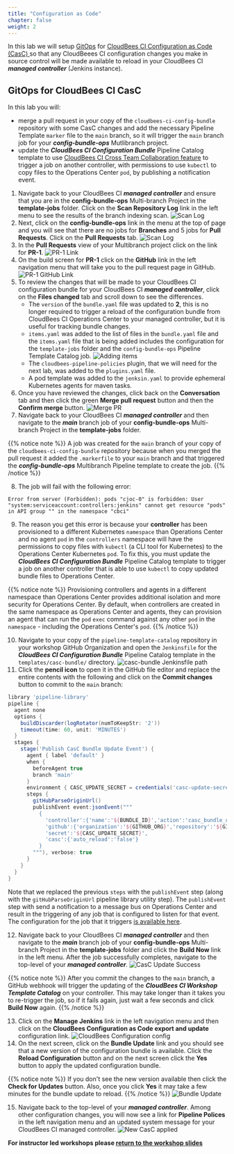 ```yaml
---
title: "Configuration as Code"
chapter: false
weight: 2
---
```


In this lab we will setup [GitOps](https://www.gitops.tech/) for [CloudBees CI Configuration as Code (CasC) ](https://docs.cloudbees.com/docs/cloudbees-core/latest/cloud-admin-guide/core-casc-modern) so that any CloudBeees CI configuration changes you make in source control will be made available to reload in your CloudBees CI ***managed controller*** (Jenkins instance). 

## GitOps for CloudBees CI CasC

In this lab you will:
* merge a pull request in your copy of the `cloudbees-ci-config-bundle` repository with some CasC changes and add the necessary Pipeline Template `marker` file to the `main` branch, so it will trigger the `main` branch job for your ***config-bundle-ops*** Mutlibranch project.
* update the ***CloudBees CI Configuration Bundle*** Pipeline Catalog template to use [CloudBees CI Cross Team Collaboration feature](https://docs.cloudbees.com/docs/admin-resources/latest/pipelines/cross-team-collaboration) to trigger a job on another controller, with permissions to use `kubectl` to copy files to the Operations Center `pod`, by publishing a notification event.

1.  Navigate back to your CloudBees CI ***managed controller*** and ensure that you are in the **config-bundle-ops** Multi-branch Project in the **template-jobs** folder. Click on the **Scan Repository Log** link in the left menu to see the results of the branch indexing scan. ![Scan Log](bundle-scan-log.png?width=50pc) 
2.  Next, click on the **config-bundle-ops** link in the menu at the top of page and you will see that there are no jobs for **Branches** and 5 jobs for **Pull Requests**.  Click on the **Pull Requests** tab. ![Scan Log](bundle-no-branch-jobs.png?width=50pc) 
3.  In the **Pull Requests** view of your Multibranch project click on the link for **PR-1**. ![PR-1 Link](pr-link.png?width=50pc)
4.  On the build screen for **PR-1** click on the **GitHub** link in the left navigation menu that will take you to the pull request page in GitHub. ![PR-1 GitHub Link](pr-github-link.png?width=50pc)
5.  To review the changes that will be made to your CloudBees CI configuration bundle for your CloudBees CI ***managed controller***, click on the **Files changed** tab and scroll down to see the differences. 
    - The `version` of the `bundle.yaml` file was updated to **2**, this is no longer required to trigger a reload of the configuration bundle from CloudBees CI Operations Center to your managed controller, but it is useful for tracking bundle changes.
    - `items.yaml` was added to the list of files in the `bundle.yaml` file and the `items.yaml` file that is being added includes the configuration for the `template-jobs` folder and the `config-bundle-ops` Pipeline Template Catalog job. ![Adding items](pr-files-changed-items.png?width=50pc)
    - The `cloudbees-pipeline-policies` plugin, that we will need for the next lab, was added to the `plugins.yaml` file. 
    - A pod template was added to the `jenksin.yaml` to provide ephemeral Kubernetes agents for maven tasks.
6. Once you have reviewed the changes, click back on the **Conversation** tab and then click the green **Merge pull request** button and then the **Confirm merge** button. ![Merge PR](merge-pr.png?width=50pc)
7. Navigate back to your CloudBees CI ***managed controller*** and then navigate to the ***main*** branch job of your **config-bundle-ops** Multi-branch Project in the **template-jobs** folder.

{{% notice note %}}
A job was created for the `main` branch of your copy of the `cloudbees-ci-config-bundle` repository because when you merged the pull request it added the `.markerfile` to your `main` branch and that triggered the ***config-bundle-ops*** Multibranch Pipeline template to create the job.
{{% /notice %}}

8. The job will fail with the following error:

```
Error from server (Forbidden): pods "cjoc-0" is forbidden: User "system:serviceaccount:controllers:jenkins" cannot get resource "pods" in API group "" in the namespace "cbci"
```
9. The reason you get this error is because your **controller** has been provisioned to a different Kubernetes `namespace` than Operations Center and no agent `pod` in the `controllers` namespace will have the permissions to copy files with `kubectl` (a CLI tool for Kubernetes) to the Operations Center Kubernetes `pod`. To fix this, you must update the ***CloudBees CI Configuration Bundle*** Pipeline Catalog template to trigger a job on another controller that is able to use `kubectl` to copy updated bundle files to Operations Center. 

{{% notice note %}}
Provisioning controllers and agents in a different namespace than Operations Center provides additional isolation and more security for Operations Center. By default, when controllers are created in the same namespace as Operations Center and agents, they can provision an agent that can run the `pod` `exec` command against any other `pod` in the `namespace` - including the Operations Center's `pod`.
{{% /notice %}}

10. Navigate to your copy of the `pipeline-template-catalog` repository in your workshop GitHub Organization and open the `Jenkinsfile` for the ***CloudBees CI Configuration Bundle*** Pipeline Catalog template in the `templates/casc-bundle/` directory. ![casc-bundle Jenkinsfile path](casc-bundle-template-path.png?width=50pc)
11. Click the **pencil icon** to open it in the GitHub file editor and replace the entire contents with the following and click on the **Commit changes** button to commit to the `main` branch:

```groovy
library 'pipeline-library'
pipeline {
  agent none
  options {
    buildDiscarder(logRotator(numToKeepStr: '2'))
    timeout(time: 60, unit: 'MINUTES')
  }
  stages {
    stage('Publish CasC Bundle Update Event') {
      agent { label 'default' }
      when {
        beforeAgent true
        branch 'main'
      }
      environment { CASC_UPDATE_SECRET = credentials('casc-update-secret') }
      steps {
        gitHubParseOriginUrl()
        publishEvent event:jsonEvent("""
          {
            'controller':{'name':'${BUNDLE_ID}','action':'casc_bundle_update','bundle_id':'${BUNDLE_ID}'},
            'github':{'organization':'${GITHUB_ORG}','repository':'${GITHUB_REPO}'},
            'secret':'${CASC_UPDATE_SECRET}',
            'casc':{'auto_reload':'false'}
          }
        """), verbose: true
      }
    }
  }
}
```

Note that we replaced the previous `steps` with the `publishEvent` step (along with the `gitHubParseOriginUrl` pipeline library utility step). The `publishEvent` step with send a notification to a message bus on Operations Center and result in the triggering of any job that is configured to listen for that event. The configuration for the job that it triggers [is available here](https://github.com/cloudbees-days/cloudbees-ci-casc-bundle-update/blob/main/Jenkinsfile).

12. Navigate back to your CloudBees CI ***managed controller*** and then navigate to the ***main*** branch job of your **config-bundle-ops** Multi-branch Project in the **template-jobs** folder and click the **Build Now** link in the left menu. After the job successfully completes, navigate to the top-level of your ***managed controller***. ![CasC Update Success](casc-job-success.png?width=50pc)

{{% notice note %}}
After you commit the changes to the `main` branch, a GitHub webhook will trigger the updating of the ***CloudBees CI Workshop Template Catalog*** on your controller. This may take longer than it takes you to re-trigger the job, so if it fails again, just wait a few seconds and click **Build Now** again.
{{% /notice %}}

13. Click on the **Manage Jenkins** link in the left navigation menu and then click on the **CloudBees Configuration as Code export and update** configuration link. ![CloudBees Configuration config](config-bundle-system-config.png?width=50pc)
14.  On the next screen, click on the **Bundle Update** link and you should see that a new version of the configuration bundle is available. Click the **Reload Configuration** button and on the next screen click the **Yes** button to apply the updated configuration bundle. 

{{% notice note %}}
If you don't see the new version available then click the **Check for Updates** button. Also, once you click **Yes** it may take a few minutes for the bundle update to reload.
{{% /notice %}}
![Bundle Update](new-bundle-available.png?width=50pc)

15. Navigate back to the top-level of your ***managed controller***. Among other configuration changes, you will now see a link for **Pipeline Polices** in the left navigation menu and an updated system message for your CloudBees CI managed controller. ![New CasC applied](casc-update-applied.png?width=50pc)

**For instructor led workshops please <a href="https://cb-workshop-slides-pr-187-uzmvvniitq-ue.a.run.app/cloudbees-ci/#32">return to the workshop slides</a>**
